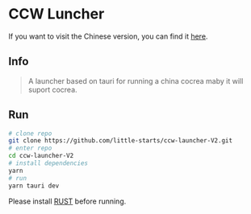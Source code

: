 # CCW Luncher
If you want to visit the Chinese version, you can find it [here](README_ZH.md).

## Info
> A launcher based on tauri for running a china cocrea
> maby it will suport cocrea.

## Run
```bash
# clone repo
git clone https://github.com/little-starts/ccw-launcher-V2.git
# enter repo
cd ccw-launcher-V2
# install dependencies
yarn
# run
yarn tauri dev
```
Please install [RUST](https://www.rust-lang.org/tools/install) before running.